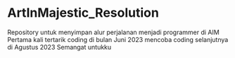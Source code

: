 # ArtInMajestic_Resolution
Repository untuk menyimpan alur perjalanan menjadi programmer di AIM
Pertama kali tertarik coding di bulan Juni 2023
mencoba coding selanjutnya di Agustus 2023
Semangat untukku
